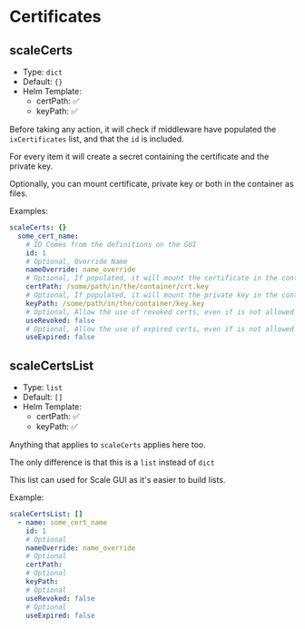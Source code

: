 # Certificates

## scaleCerts

- Type: `dict`
- Default: `{}`
- Helm Template:
  - certPath: ✅
  - keyPath: ✅

Before taking any action, it will check if middleware have populated
the `ixCertificates` list, and that the `id` is included.

For every item it will create a secret containing
the certificate and the private key.

Optionally, you can mount certificate, private key or both in the
container as files.

Examples:

```yaml
scaleCerts: {}
  some_cert_name:
    # ID Comes from the definitions on the GUI
    id: 1
    # Optional, Override Name
    nameOverride: name_override
    # Optional, If populated, it will mount the certificate in the container's path
    certPath: /some/path/in/the/container/crt.key
    # Optional, If populated, it will mount the private key in the container's path
    keyPath: /some/path/in/the/container/key.key
    # Optional, Allow the use of revoked certs, even if is not allowed globally
    useRevoked: false
    # Optional, Allow the use of expired certs, even if is not allowed globally
    useExpired: false
```

## scaleCertsList

- Type: `list`
- Default: `[]`
- Helm Template:
  - certPath: ✅
  - keyPath: ✅

Anything that applies to `scaleCerts` applies here too.

The only difference is that this is a `list` instead of `dict`

This list can used for Scale GUI as it's easier to build lists.

Example:

```yaml
scaleCertsList: []
  - name: some_cert_name
    id: 1
    # Optional
    nameOverride: name_override
    # Optional
    certPath:
    # Optional
    keyPath:
    # Optional
    useRevoked: false
    # Optional
    useExpired: false
```
